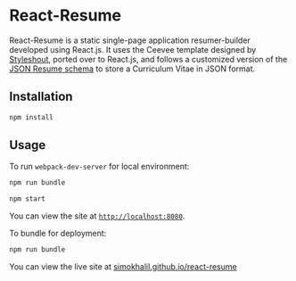 # React-Resume

React-Resume is a static single-page application resumer-builder developed using React.js. It uses the Ceevee template designed by [Styleshout](http://www.styleshout.com), ported over to React.js, and follows a customized version of the [JSON Resume schema](https://jsonresume.org/schema/) to store a Curriculum Vitae in JSON format.

## Installation

````sh
npm install
````

## Usage

To run `webpack-dev-server` for local environment:

````sh
npm run bundle

npm start
````
You can view the site at [`http://localhost:8080`](http://localhost:8080).

To bundle for deployment:

````sh
npm run bundle
````

You can view the live site at [simokhalil.github.io/react-resume](https://simokhalil.github.io/react-resume)
